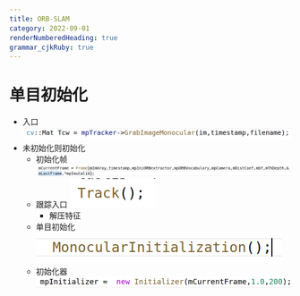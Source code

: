 ```yaml
---
title: ORB-SLAM
category: 2022-09-01
renderNumberedHeading: true
grammar_cjkRuby: true
---
```



# 单目初始化
- 入口
![![enter description here](./images/1662027631371.png)](./images/1662027724145.png)
- 未初始化则初始化
	- 初始化帧
	![](./images/1662027621081.png)
	- 跟踪入口
	![enter description here](./images/1662027759223.png)
		- 解压特征
	- 单目初始化
	  ![enter description here](./images/1662027824693.png)
	- 初始化器
	  ![enter description here](./images/1662035242010.png)
	 

